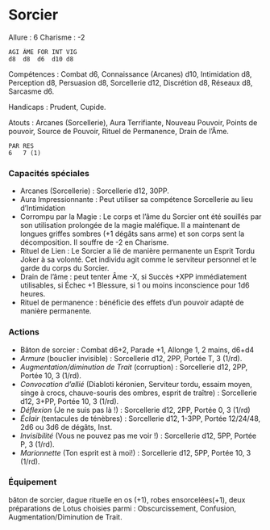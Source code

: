 # Sorcier

Allure : 6
Charisme : -2

	AGI	ÂME	FOR	INT	VIG
	d8	d8	d6	d10	d8

Compétences : Combat d6, Connaissance (Arcanes) d10, Intimidation d8, Perception d8, Persuasion d8, Sorcellerie d12, Discrétion d8, Réseaux d8, Sarcasme d6.

Handicaps : Prudent, Cupide.

Atouts : Arcanes (Sorcellerie), Aura Terrifiante, Nouveau Pouvoir, Points de pouvoir, Source de Pouvoir, Rituel de Permanence, Drain de l’Âme.

	PAR	RES
	6	7 (1)

### Capacités spéciales
- Arcanes (Sorcellerie) : Sorcellerie d12, 30PP.
- Aura Impressionnante : Peut utiliser sa compétence Sorcellerie au lieu d’Intimidation
- Corrompu par la Magie : Le corps et l’âme du Sorcier ont été souillés par son utilisation prolongée de la magie maléfique. Il a maintenant de longues griffes sombres (+1 dégâts sans arme) et son corps sent la décomposition. Il souffre de -2 en Charisme.
- Rituel de Lien : Le Sorcier a lié de manière permanente un Esprit Tordu Joker à sa volonté. Cet individu agit comme le serviteur personnel et le garde du corps du Sorcier.
- Drain de l’âme : peut tenter Âme -X, si Succès +XPP immédiatement utilisables, si Échec +1 Blessure, si 1 ou moins inconscience pour 1d6 heures.
- Rituel de permanence : bénéficie des effets d’un pouvoir adapté de manière permanente.

### Actions
- Bâton de sorcier : Combat d6+2, Parade +1, Allonge 1, 2 mains, d6+d4
- _Armure_ (bouclier invisible) : Sorcellerie d12, 2PP, Portée T, 3 (1/rd).
- _Augmentation/diminution de Trait_ (corruption) : Sorcellerie d12, 2PP, Portée 10, 3 (1/rd).
- _Convocation d’allié_ (Diabloti kéronien, Serviteur tordu, essaim moyen, singe à crocs, chauve-souris des ombres, esprit de traître) : Sorcellerie d12, 3+PP, Portée 10, 3 (1/rd).
- _Déflexion_ (Je ne suis pas là !) : Sorcellerie d12, 2PP, Portée 0, 3 (1/rd)
- _Éclair_ (tentacules de ténèbres) : Sorcellerie d12, 1-3PP, Portée 12/24/48, 2d6 ou 3d6 de dégâts, Inst.
- _Invisibilité_ (Vous ne pouvez pas me voir !) : Sorcellerie d12, 5PP, Portée P, 3 (1/rd).
- _Marionnette_ (Ton esprit est à moi!) : Sorcellerie d12, 5PP, Portée 10, 3 (1/rd).

### Équipement

bâton de sorcier, dague rituelle en os (+1), robes ensorcelées(+1), deux préparations de Lotus choisies parmi : Obscurcissement, Confusion, Augmentation/Diminution de Trait.

